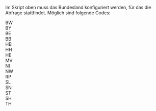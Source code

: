 Im Skript oben muss das Bundesland konfiguriert werden, für das die Abfrage stattfindet.
Möglich sind folgende Codes:

  BW  
  BY  
  BE  
  BB  
  HB  
  HH  
  HE  
  MV  
  NI  
  NW  
  RP  
  SL  
  SN  
  ST  
  SH  
  TH  
